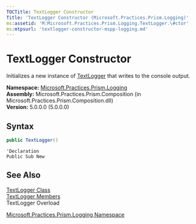 ```yaml
---
TOCTitle: TextLogger Constructor
Title: 'TextLogger Constructor (Microsoft.Practices.Prism.Logging)'
ms:assetid: 'M:Microsoft.Practices.Prism.Logging.TextLogger.\#ctor'
ms:mtpsurl: 'textlogger-constructor-mspp-logging.md'
---
```


# TextLogger Constructor

Initializes a new instance of [TextLogger](/patterns-practices/reference/textlogger-class-mspp-logging) that writes to the console output.

**Namespace:** [Microsoft.Practices.Prism.Logging](/patterns-practices/reference/mspp-logging-namespace)<br/>
**Assembly:** Microsoft.Practices.Prism.Composition (in Microsoft.Practices.Prism.Composition.dll)<br/>
**Version:** 5.0.0.0 (5.0.0.0)

## Syntax

```C#
public TextLogger()
```

```VB
'Declaration
Public Sub New
```

## See Also

[TextLogger Class](/patterns-practices/reference/textlogger-class-mspp-logging)<br/>
[TextLogger Members](/patterns-practices/reference/textlogger-members-mspp-logging)<br/>
TextLogger Overload

[Microsoft.Practices.Prism.Logging Namespace](/patterns-practices/reference/mspp-logging-namespace)<br/>